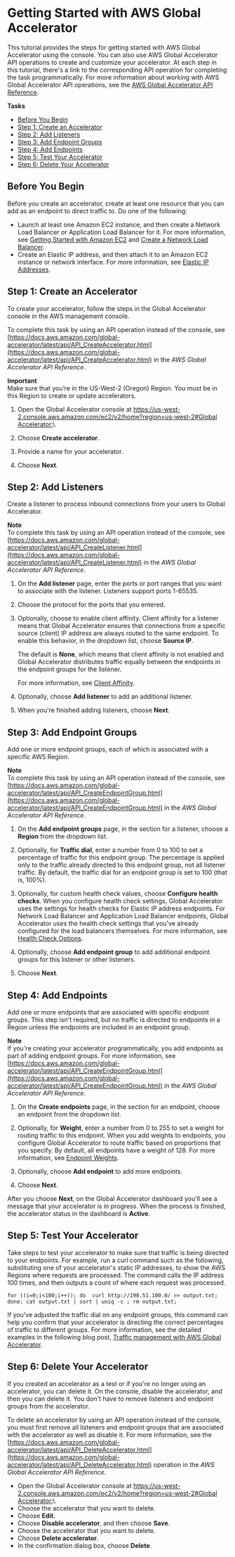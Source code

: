# Getting Started with AWS Global Accelerator<a name="getting-started"></a>

This tutorial provides the steps for getting started with AWS Global Accelerator using the console\. You can also use AWS Global Accelerator API operations to create and customize your accelerator\. At each step in this tutorial, there's a link to the corresponding API operation for completing the task programmatically\. For more information about working with AWS Global Accelerator API operations, see the [AWS Global Accelerator API Reference](https://docs.aws.amazon.com/global-accelerator/latest/api/Welcome.html)\.

**Tasks**
+ [ Before You Begin](#getting-started-before-you-begin)
+ [ Step 1: Create an Accelerator](#getting-started-accelerator)
+ [Step 2: Add Listeners](#getting-started-create-listeners)
+ [Step 3: Add Endpoint Groups](#getting-started-add-endpoint-groups)
+ [Step 4: Add Endpoints](#getting-started-add-endpoints)
+ [Step 5: Test Your Accelerator](#getting-started-create-and-test)
+ [Step 6: Delete Your Accelerator](#getting-started-delete-accelerator)

## Before You Begin<a name="getting-started-before-you-begin"></a>

Before you create an accelerator, create at least one resource that you can add as an endpoint to direct traffic to\. Do one of the following:
+ Launch at least one Amazon EC2 instance, and then create a Network Load Balancer or Application Load Balancer for it\. For more information, see [Getting Started with Amazon EC2](https://docs.aws.amazon.com/AWSEC2/latest/UserGuide/EC2_GetStarted.html) and [Create a Network Load Balancer](https://docs.aws.amazon.com/elasticloadbalancing/latest/network/create-network-load-balancer.html)\. 
+ Create an Elastic IP address, and then attach it to an Amazon EC2 instance or network interface\. For more information, see [Elastic IP Addresses](https://docs.aws.amazon.com/AWSEC2/latest/UserGuide/elastic-ip-addresses-eip.html)\.

## Step 1: Create an Accelerator<a name="getting-started-accelerator"></a>

To create your accelerator, follow the steps in the Global Accelerator console in the AWS management console\. 

To complete this task by using an API operation instead of the console, see [https://docs.aws.amazon.com/global-accelerator/latest/api/API_CreateAccelerator.html](https://docs.aws.amazon.com/global-accelerator/latest/api/API_CreateAccelerator.html) in the *AWS Global Accelerator API Reference*\.

**Important**  
Make sure that you’re in the US\-West\-2 \(Oregon\) Region\. You must be in this Region to create or update accelerators\.

1. Open the Global Accelerator console at [ https://us\-west\-2\.console\.aws\.amazon\.com/ec2/v2/home?region=us\-west\-2\#Global Accelerator:](https://us-west-2.console.aws.amazon.com/ec2/v2/home?region=us-west-2#GlobalAccelerator:)\. 

1. Choose **Create accelerator**\.

1. Provide a name for your accelerator\.

1. Choose **Next**\.

## Step 2: Add Listeners<a name="getting-started-create-listeners"></a>

Create a listener to process inbound connections from your users to Global Accelerator\.

**Note**  
To complete this task by using an API operation instead of the console, see [https://docs.aws.amazon.com/global-accelerator/latest/api/API_CreateListener.html](https://docs.aws.amazon.com/global-accelerator/latest/api/API_CreateListener.html) in the *AWS Global Accelerator API Reference*\.

1. On the **Add listener** page, enter the ports or port ranges that you want to associate with the listener\. Listeners support ports 1\-65535\.

1. Choose the protocol for the ports that you entered\.

1. Optionally, choose to enable client affinity\. Client affinity for a listener means that Global Accelerator ensures that connections from a specific source \(client\) IP address are always routed to the same endpoint\. To enable this behavior, in the dropdown list, choose **Source IP**\.

   The default is **None**, which means that client affinity is not enabled and Global Accelerator distributes traffic equally between the endpoints in the endpoint groups for the listener\.

   For more information, see [Client Affinity](about-listeners.md#about-listeners-client-affinity)\.

1. Optionally, choose **Add listener** to add an additional listener\.

1. When you're finished adding listeners, choose **Next**\.

## Step 3: Add Endpoint Groups<a name="getting-started-add-endpoint-groups"></a>

Add one or more endpoint groups, each of which is associated with a specific AWS Region\.

**Note**  
To complete this task by using an API operation instead of the console, see [https://docs.aws.amazon.com/global-accelerator/latest/api/API_CreateEndpointGroup.html](https://docs.aws.amazon.com/global-accelerator/latest/api/API_CreateEndpointGroup.html) in the *AWS Global Accelerator API Reference*\.

1. On the **Add endpoint groups** page, in the section for a listener, choose a **Region** from the dropdown list\.

1. Optionally, for **Traffic dial**, enter a number from 0 to 100 to set a percentage of traffic for this endpoint group\. The percentage is applied only to the traffic already directed to this endpoint group, not all listener traffic\. By default, the traffic dial for an endpoint group is set to 100 \(that is, 100%\)\. 

1. Optionally, for custom health check values, choose **Configure health checks**\. When you configure health check settings, Global Accelerator uses the settings for health checks for Elastic IP address endpoints\. For Network Load Balancer and Application Load Balancer endpoints, Global Accelerator uses the health check settings that you've already configured for the load balancers themselves\. For more information, see [Health Check Options](about-endpoint-groups-health-check-options.md)\.

1. Optionally, choose **Add endpoint group** to add additional endpoint groups for this listener or other listeners\.

1. Choose **Next**\.

## Step 4: Add Endpoints<a name="getting-started-add-endpoints"></a>

Add one or more endpoints that are associated with specific endpoint groups\. This step isn't required, but no traffic is directed to endpoints in a Region unless the endpoints are included in an endpoint group\.

**Note**  
If you're creating your accelerator programmatically, you add endpoints as part of adding endpoint groups\. For more information, see [https://docs.aws.amazon.com/global-accelerator/latest/api/API_CreateEndpointGroup.html](https://docs.aws.amazon.com/global-accelerator/latest/api/API_CreateEndpointGroup.html) in the *AWS Global Accelerator API Reference*\.

1. On the **Create endpoints** page, in the section for an endpoint, choose an endpoint from the dropdown list\.

1. Optionally, for **Weight**, enter a number from 0 to 255 to set a weight for routing traffic to this endpoint\. When you add weights to endpoints, you configure Global Accelerator to route traffic based on proportions that you specify\. By default, all endpoints have a weight of 128\. For more information, see [Endpoint Weights](about-endpoints-endpoint-weights.md)\.

1. Optionally, choose **Add endpoint** to add more endpoints\.

1. Choose **Next**\.

After you choose **Next**, on the Global Accelerator dashboard you'll see a message that your accelerator is in progress\. When the process is finished, the accelerator status in the dashboard is **Active**\. 

## Step 5: Test Your Accelerator<a name="getting-started-create-and-test"></a>

Take steps to test your accelerator to make sure that traffic is being directed to your endpoints\. For example, run a curl command such as the following, substituting one of your accelerator's static IP addresses, to show the AWS Regions where requests are processed\. The command calls the IP address 100 times, and then outputs a count of where each request was processed\.

```
for ((i=0;i<100;i++)); do  curl http://198.51.100.0/ >> output.txt; done; cat output.txt | sort | uniq -c ; rm output.txt;
```

If you've adjusted the traffic dial on any endpoint groups, this command can help you confirm that your accelerator is directing the correct percentages of traffic to different groups\. For more information, see the detailed examples in the following blog post, [ Traffic management with AWS Global Accelerator](https://aws.amazon.com/blogs/networking-and-content-delivery/traffic-management-with-aws-global-accelerator/)\.

## Step 6: Delete Your Accelerator<a name="getting-started-delete-accelerator"></a>

If you created an accelerator as a test or if you're no longer using an accelerator, you can delete it\. On the console, disable the accelerator, and then you can delete it\. You don't have to remove listeners and endpoint groups from the accelerator\.

To delete an accelerator by using an API operation instead of the console, you must first remove all listeners and endpoint groups that are associated with the accelerator as well as disable it\. For more information, see the [https://docs.aws.amazon.com/global-accelerator/latest/api/API_DeleteAccelerator.html](https://docs.aws.amazon.com/global-accelerator/latest/api/API_DeleteAccelerator.html) operation in the *AWS Global Accelerator API Reference*\.
+ Open the Global Accelerator console at [ https://us\-west\-2\.console\.aws\.amazon\.com/ec2/v2/home?region=us\-west\-2\#Global Accelerator:](https://us-west-2.console.aws.amazon.com/ec2/v2/home?region=us-west-2#GlobalAccelerator:)\. 
+ Choose the accelerator that you want to delete\.
+ Choose **Edit**\.
+ Choose **Disable accelerator**, and then choose **Save**\.
+ Choose the accelerator that you want to delete\.
+ Choose **Delete accelerator**\.
+ In the confirmation dialog box, choose **Delete**\.